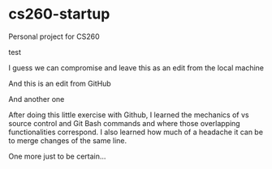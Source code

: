 # cs260-startup
Personal project for CS260

test

I guess we can compromise and leave this as an edit from the local machine

And this is an edit from GitHub

And another one


After doing this little exercise with Github, I learned the mechanics of vs source control and Git Bash commands and where those overlapping functionalities correspond. I also learned how much of a headache it can be to merge changes of the same line.

One more just to be certain...
